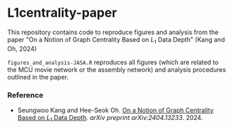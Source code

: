 # L1centrality-paper

This repository contains code to reproduce figures and analysis from the paper "On a Notion of Graph Centrality Based on *L*<sub>1</sub> Data Depth" (Kang and Oh, 2024)

`figures_and_analysis-JASA.R` reproduces all figures (which are related to the MCU movie network or the assembly network) and analysis procedures outlined in the paper.

### Reference

-   Seungwoo Kang and Hee-Seok Oh. [On a Notion of Graph Centrality Based on *L*<sub>1</sub> Data Depth](http://arxiv.org/abs/2404.13233). *arXiv preprint arXiv:2404.13233*. 2024.
